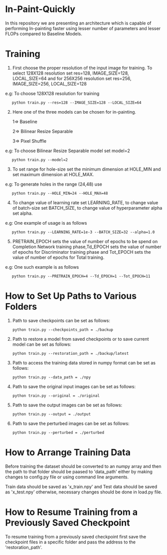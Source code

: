 # In-Paint-Quickly

In this repository we are presenting an architecture which is capable of performing In-painting faster using lesser number of parameters and lesser FLOPs compared to Baseline Models.

# Training

1. First choose the proper resolution of the input image for training. To select 128X128 resolution set res=128, IMAGE_SIZE=128,
LOCAL_SIZE=64 and for 256X256 resolution set res=256, IMAGE_SIZE=256, LOCAL_SIZE=128

e.g: To choose 128X128 resolution for training

       python train.py --res=128 --IMAGE_SIZE=128 --LOCAL_SIZE=64
    
2. Here one of the three models can be chosen for in-painting.
   
   1=> Baseline
   
   2=> Bilinear Resize Separable
   
   3=> Pixel Shuffle
   
e.g: To choose Bilinear Resize Separable model set model=2
   
       python train.py --model=2
       
3. To set range for hole-size set the minimum dimension at HOLE_MIN and set maximum dimension at HOLE_MAX.

e.g: To generate holes in the range (24,48) use
   
       python train.py --HOLE_MIN=24 --HOLE_MAX=48
       
4. To change value of learning rate set LEARNING_RATE, to change value of batch-size set BATCH_SIZE, to change value of
hyperparameter alpha set alpha.

e.g: One example of usage is as follows

       python train.py --LEARNING_RATE=1e-3 --BATCH_SIZE=32 --alpha=1.0

5. PRETRAIN_EPOCH sets the value of number of epochs to be spend on Completion Network training phase,Td_EPOCH sets the
   value of number of epochs for Discriminator training phase and Tot_EPOCH sets the value of number of epochs for 
   Total training.
   
e.g: One such example is as follows

       python train.py --PRETRAIN_EPOCH=4 --Td_EPOCH=1 --Tot_EPOCH=11
       
       
# How to Set Up Paths to Various Folders

1. Path to save checkpoints can be set as follows:

       python train.py --checkpoints_path = ./backup

2. Path to restore a model from saved checkpoints or to save current model can be set as follows:

       python train.py --restoration_path = ./backup/latest

3. Path to access the training data stored in numpy format can be set as follows:

       python train.py --data_path = ./npy
       
4. Path to save the original input images can be set as follows: 

       python train.py --original = ./original

5. Path to save the output images can be set as follows:

       python train.py --output = ./output

6. Path to save the perturbed images can be set as follows:

       python train.py --perturbed = ./perturbed


# How to Arrange Training Data

Before training the dataset should be converted to an numpy array and then the path to that folder should be paased to 
'data_path' either by making changes to config.py file or using command line arguments.

Train data should be saved as 'x_train.npy' and Test data should be saved as 'x_test.npy' otherwise, necessary changes should be
done in load.py file.

# How to Resume Training from a Previously Saved Checkpoint

To resume training from a previously saved checkpoint first save the checkpoint files in a specific folder and pass the address
to the 'restoration_path'.


